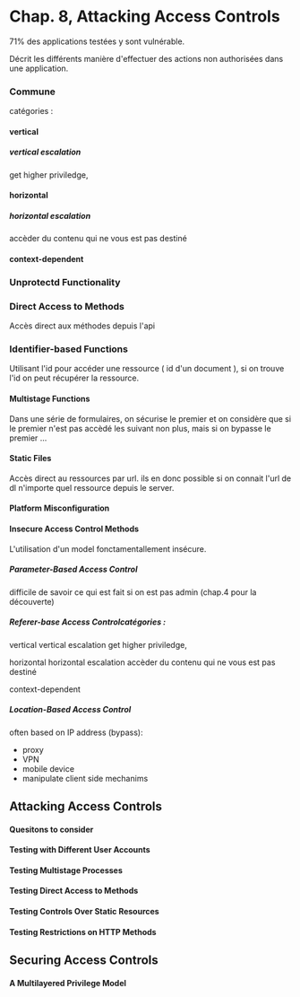 # Chap. 8, Attacking Access Controls

 71% des applications testées y sont vulnérable.

Décrit les différents manière d'effectuer des actions non authorisées dans une application.



### Commune

catégories :

#### vertical

##### vertical escalation

get higher priviledge,

#### horizontal

##### horizontal escalation

accèder du contenu qui ne vous est pas destiné

#### context-dependent



### Unprotectd Functionality

### Direct Access to Methods

Accès direct aux méthodes depuis l'api

### Identifier-based Functions

Utilisant l'id pour accéder une ressource ( id d'un document ), si on trouve l'id on peut récupérer la ressource.

#### Multistage Functions

Dans une série de formulaires, on sécurise le premier et on considère que si le premier n'est pas accèdé les suivant non plus, mais si on bypasse le premier ...

#### Static Files

Accès direct au ressources par url. ils en donc possible si on connait l'url de dl n'importe quel ressource depuis le server.

#### Platform Misconfiguration

#### Insecure Access Control Methods

L'utilisation d'un model fonctamentallement insécure. 

##### Parameter-Based Access Control

difficile de savoir ce qui est fait si on est pas admin (chap.4 pour la découverte)

##### Referer-base Access Controlcatégories :

vertical
vertical escalation
get higher priviledge,

horizontal
horizontal escalation
accèder du contenu qui ne vous est pas destiné

context-dependent

##### Location-Based Access Control

often based on IP address (bypass):

- proxy
- VPN
- mobile device
- manipulate client side mechanims

## Attacking Access Controls

#### Quesitons to consider

#### Testing with Different User Accounts

#### Testing Multistage Processes

#### Testing Direct Access to Methods

#### Testing Controls Over Static Resources

#### Testing Restrictions on HTTP Methods

## Securing Access Controls

#### A Multilayered Privilege Model

